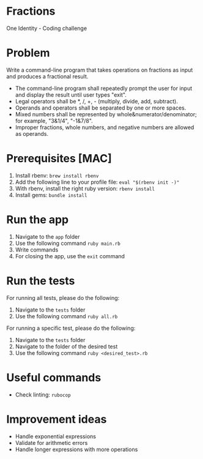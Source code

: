 # Fractions
One Identity - Coding challenge

# Problem

Write a command-line program that takes operations on fractions as input and produces a fractional
result.

- The command-line program shall repeatedly prompt the user for input and display the result
until user types "exit".
- Legal operators shall be *, /, +, - (multiply, divide, add, subtract).
- Operands and operators shall be separated by one or more spaces.
- Mixed numbers shall be represented by whole&numerator/denominator; for example,
"3&1/4", "-1&7/8".
- Improper fractions, whole numbers, and negative numbers are allowed as operands.

# Prerequisites [MAC]

1. Install rbenv: `brew install rbenv`
2. Add the following line to your profile file: `eval "$(rbenv init -)"`
3. With rbenv, install the right ruby version: `rbenv install`
4. Install gems: `bundle install`

# Run the app

1. Navigate to the `app` folder
2. Use the following command `ruby main.rb`
3. Write commands
4. For closing the app, use the `exit` command

# Run the tests

For running all tests, please do the following:
1. Navigate to the `tests` folder
2. Use the following command `ruby all.rb`

For running a specific test, please do the following:
1. Navigate to the `tests` folder
2. Navigate to the folder of the desired test
3. Use the following command `ruby <desired_test>.rb`

# Useful commands
- Check linting: `rubocop`  

# Improvement ideas
- Handle exponential expressions
- Validate for arithmetic errors
- Handle longer expressions with more operations
